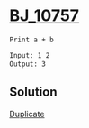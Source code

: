 # [BJ_10757](https://acmicpc.net/problem/10757)

```en
Print a + b
```

```txt
Input: 1 2
Output: 3
```

## Solution

[Duplicate](./BJ_1000.md)
